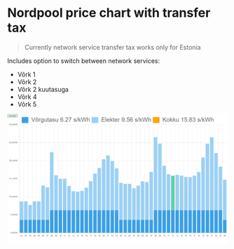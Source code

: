 # Nordpool price chart with transfer tax

> Currently network service transfer tax works only for Estonia

Includes option to switch between network services:

- Võrk 1
- Võrk 2
- Võrk 2 kuutasuga
- Võrk 4
- Võrk 5

![screenshot of chart](screenshot1.png)
